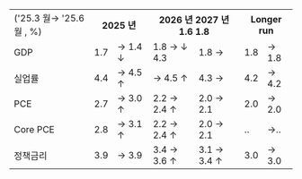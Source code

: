 <table><tbody><tr><td>(&#x27;25.3 월→ &#x27;25.6 월 , %)</td><th colspan="2">2025 년</th><th colspan="2">2026 년 2027 년 1.6 1.8</th><th colspan="2">Longer run</th></tr><tr><td>GDP</td><td>1.7</td><td>→ 1.4 ↓</td><td>1.8 → ↓ 4.3</td><td>1.8 →</td><td>1.8</td><td>→ 1.8</td></tr><tr><td>실업률</td><td>4.4</td><td>→ 4.5 ↑</td><td>→ 4.5 ↑</td><td>4.3 →</td><td>4.2</td><td>→ 4.2</td></tr><tr><td>PCE</td><td>2.7</td><td>→ 3.0 ↑</td><td>2.2 → 2.4 ↑</td><td>2.0 → 2.1</td><td>2.0</td><td>→ 2.0</td></tr><tr><td>Core PCE</td><td>2.8</td><td>→ 3.1 ↑</td><td>2.2 → 2.4 ↑</td><td>2.0 → 2.1</td><td>‥</td><td>→‥</td></tr><tr><td>정책금리</td><td>3.9</td><td>→ 3.9</td><td>3.4 → 3.6 ↑</td><td>3.1 → 3.4 ↑</td><td>3.0</td><td>→ 3.0</td></tr></tbody></table>